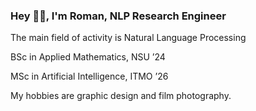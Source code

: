 ### Hey ✌🏻, I'm Roman, NLP Research Engineer
The main field of activity is Natural Language Processing

BSc in Applied Mathematics, NSU ’24

MSc in Artificial Intelligence, ITMO ’26 
 
My hobbies are graphic design and film photography.
